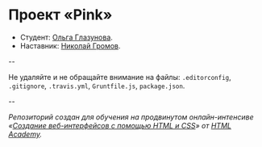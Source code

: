 # Проект «Pink»

* Студент: [Ольга Глазунова](https://htmlacademy.ru/profile/id31210).
* Наставник: [Николай Громов](https://htmlacademy.ru/profile/id6170).

--

Не удаляйте и не обращайте внимание на файлы: `.editorconfig`, `.gitignore`, `.travis.yml`, `Gruntfile.js`, `package.json`.

--

_Репозиторий создан для обучения на продвинутом онлайн-интенсиве «[Создание веб-интерфейсов с помощью HTML и CSS](https://htmlacademy.ru/advanced_intensive)» от [HTML Academy](https://htmlacademy.ru)._
